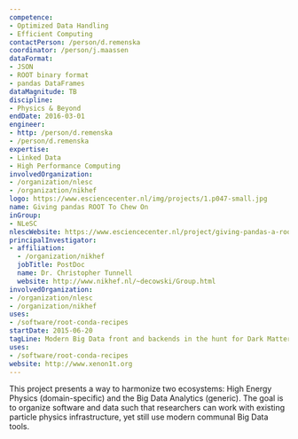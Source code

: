 ```yaml
---
competence:
- Optimized Data Handling
- Efficient Computing
contactPerson: /person/d.remenska
coordinator: /person/j.maassen
dataFormat:
- JSON
- ROOT binary format
- pandas DataFrames
dataMagnitude: TB
discipline:
- Physics & Beyond
endDate: 2016-03-01
engineer:
- http: /person/d.remenska
- /person/d.remenska
expertise:
- Linked Data
- High Performance Computing
involvedOrganization:
- /organization/nlesc
- /organization/nikhef
logo: https://www.esciencecenter.nl/img/projects/1.p047-small.jpg
name: Giving pandas ROOT To Chew On
inGroup:
- NLeSC
nlescWebsite: https://www.esciencecenter.nl/project/giving-pandas-a-root-to-chew-on
principalInvestigator:
- affiliation:
  - /organization/nikhef
  jobTitle: PostDoc
  name: Dr. Christopher Tunnell
  website: http://www.nikhef.nl/~decowski/Group.html
involvedOrganization:
- /organization/nlesc
- /organization/nikhef
uses:
- /software/root-conda-recipes
startDate: 2015-06-20
tagLine: Modern Big Data front and backends in the hunt for Dark Matter.
uses:
- /software/root-conda-recipes
website: http://www.xenon1t.org
---
```

This project presents a way to harmonize two ecosystems: High Energy Physics (domain-specific) and the Big Data Analytics (generic). The goal is to organize software and data such that researchers can work with existing particle physics infrastructure, yet still use modern communal Big Data tools.
